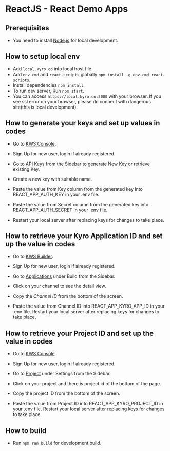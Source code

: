 # ReactJS - React Demo Apps

## Prerequisites

- You need to install [Node.js](https://nodejs.org/en) for local development.

## How to setup local env

- Add `local.kyro.co` into local host file.
- Add `env-cmd` and `react-scripts` globally `npm install -g env-cmd react-scripts`.
- Install dependencies `npm install`.
- To run dev server, Run `npm start`.
- You can access `https://local.kyro.co:3000` with your browser. If you see ssl error on your browser, please do connect with dangerous site(this is local development).

## How to generate your keys and set up values in codes

- Go to [KWS Console](https://console.kws.kyro.co).
- Sign Up for new user, login if already registered.
- Go to [API Keys](https://console.kws.kyro.co/apikeys) from the Sidebar to generate New Key or retrieve existing Key.
- Create a new key with suitable name.

- Paste the value from Key column from the generated key into REACT_APP_AUTH_KEY in your .env file.
- Paste the value from Secret column from the generated key into REACT_APP_AUTH_SECRET in your .env file.
- Restart your local server after replacing keys for changes to take place.

## How to retrieve your Kyro Application ID and set up the value in codes

- Go to [KWS Builder](https://builder.kyro.co/).
- Sign Up for new user, login if already registered.
- Go to [Applications](https://builder.kyro.co/applications) under Build from the Sidebar.
- Click on your channel to see the detail view.
- Copy the _Channel ID_ from the bottom of the screen.

- Paste the value from Channel ID into REACT_APP_KYRO_APP_ID in your .env file. Restart your local server after replacing keys for changes to take place.

## How to retrieve your Project ID and set up the value in codes

- Go to [KWS Console](https://console.kyro.co/).
- Sign Up for new user, login if already registered.
- Go to [Project](https://console.kws.kyro.co/projects) under Settings from the Sidebar.
- Click on your project and there is project id of the bottom of the page.
- Copy the project ID from the bottom of the screen.

- Paste the value from Project ID into REACT_APP_KYRO_PROJECT_ID in your .env file. Restart your local server after replacing keys for changes to take place.

## How to build

- Run `npm run build` for development build.
